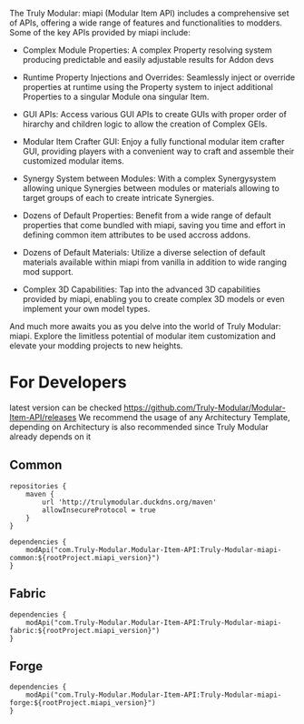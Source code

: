 The Truly Modular: miapi (Modular Item API) includes a comprehensive set of APIs, offering a wide range of features and functionalities to modders. Some of the key APIs provided by miapi include:

- Complex Module Properties: A complex Property resolving system producing predictable and easily adjustable results for Addon devs

- Runtime Property Injections and Overrides: Seamlessly inject or override properties at runtime using the Property system to inject additional Properties to a singular Module ona singular Item.

- GUI APIs: Access various GUI APIs to create GUIs with proper order of hirarchy and children logic to allow the creation of Complex GEIs.

- Modular Item Crafter GUI: Enjoy a fully functional modular item crafter GUI, providing players with a convenient way to craft and assemble their customized modular items.

- Synergy System between Modules: With a complex Synergysystem allowing unique Synergies between modules or materials allowing to target groups of each to create intricate Synergies.

- Dozens of Default Properties: Benefit from a wide range of default properties that come bundled with miapi, saving you time and effort in defining common item attributes to be used accross addons.

- Dozens of Default Materials: Utilize a diverse selection of default materials available within miapi from vanilla in addition to wide ranging mod support.

- Complex 3D Capabilities: Tap into the advanced 3D capabilities provided by miapi, enabling you to create complex 3D models or even implement your own model types.

And much more awaits you as you delve into the world of Truly Modular: miapi. Explore the limitless potential of modular item customization and elevate your modding projects to new heights.

# For Developers
latest version can be checked https://github.com/Truly-Modular/Modular-Item-API/releases
We recommend the usage of any Architectury Template, depending on Architectury is also recommended since Truly Modular already depends on it
## Common
```
repositories {
    maven {
        url 'http://trulymodular.duckdns.org/maven'
        allowInsecureProtocol = true
    }
}
```
```
dependencies {
    modApi("com.Truly-Modular.Modular-Item-API:Truly-Modular-miapi-common:${rootProject.miapi_version}")
}
```
## Fabric
```
dependencies {
    modApi("com.Truly-Modular.Modular-Item-API:Truly-Modular-miapi-fabric:${rootProject.miapi_version}")
}
```
## Forge
```
dependencies {
    modApi("com.Truly-Modular.Modular-Item-API:Truly-Modular-miapi-forge:${rootProject.miapi_version}")
}
```
